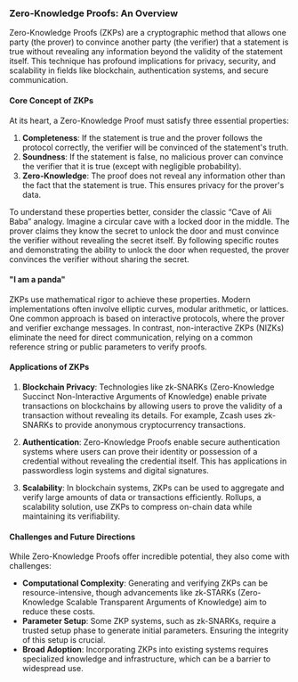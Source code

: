 ### Zero-Knowledge Proofs: An Overview

Zero-Knowledge Proofs (ZKPs) are a cryptographic method that allows one party (the prover) to convince another party (the verifier) that a statement is true without revealing any information beyond the validity of the statement itself. This technique has profound implications for privacy, security, and scalability in fields like blockchain, authentication systems, and secure communication.

#### Core Concept of ZKPs

At its heart, a Zero-Knowledge Proof must satisfy three essential properties:

1. **Completeness**: If the statement is true and the prover follows the protocol correctly, the verifier will be convinced of the statement's truth.
2. **Soundness**: If the statement is false, no malicious prover can convince the verifier that it is true (except with negligible probability).
3. **Zero-Knowledge**: The proof does not reveal any information other than the fact that the statement is true. This ensures privacy for the prover's data.

To understand these properties better, consider the classic “Cave of Ali Baba” analogy. Imagine a circular cave with a locked door in the middle. The prover claims they know the secret to unlock the door and must convince the verifier without revealing the secret itself. By following specific routes and demonstrating the ability to unlock the door when requested, the prover convinces the verifier without sharing the secret.

#### "I am a panda"

ZKPs use mathematical rigor to achieve these properties. Modern implementations often involve elliptic curves, modular arithmetic, or lattices. One common approach is based on interactive protocols, where the prover and verifier exchange messages. In contrast, non-interactive ZKPs (NIZKs) eliminate the need for direct communication, relying on a common reference string or public parameters to verify proofs.

#### Applications of ZKPs

1. **Blockchain Privacy**: Technologies like zk-SNARKs (Zero-Knowledge Succinct Non-Interactive Arguments of Knowledge) enable private transactions on blockchains by allowing users to prove the validity of a transaction without revealing its details. For example, Zcash uses zk-SNARKs to provide anonymous cryptocurrency transactions.

2. **Authentication**: Zero-Knowledge Proofs enable secure authentication systems where users can prove their identity or possession of a credential without revealing the credential itself. This has applications in passwordless login systems and digital signatures.

3. **Scalability**: In blockchain systems, ZKPs can be used to aggregate and verify large amounts of data or transactions efficiently. Rollups, a scalability solution, use ZKPs to compress on-chain data while maintaining its verifiability.

#### Challenges and Future Directions

While Zero-Knowledge Proofs offer incredible potential, they also come with challenges:

- **Computational Complexity**: Generating and verifying ZKPs can be resource-intensive, though advancements like zk-STARKs (Zero-Knowledge Scalable Transparent Arguments of Knowledge) aim to reduce these costs.
- **Parameter Setup**: Some ZKP systems, such as zk-SNARKs, require a trusted setup phase to generate initial parameters. Ensuring the integrity of this setup is crucial.
- **Broad Adoption**: Incorporating ZKPs into existing systems requires specialized knowledge and infrastructure, which can be a barrier to widespread use.
